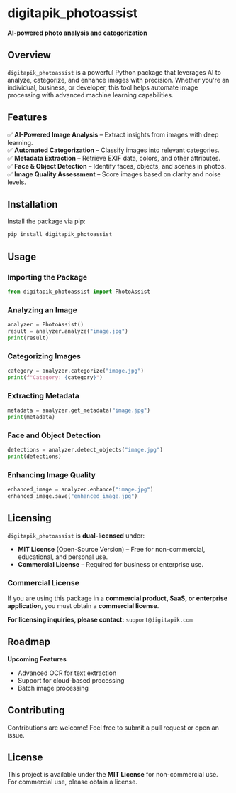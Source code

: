 # digitapik_photoassist  
**AI-powered photo analysis and categorization**  

## Overview  
`digitapik_photoassist` is a powerful Python package that leverages AI to analyze, categorize, and enhance images with precision. Whether you're an individual, business, or developer, this tool helps automate image processing with advanced machine learning capabilities.  

## Features  
✅ **AI-Powered Image Analysis** – Extract insights from images with deep learning.  
✅ **Automated Categorization** – Classify images into relevant categories.  
✅ **Metadata Extraction** – Retrieve EXIF data, colors, and other attributes.  
✅ **Face & Object Detection** – Identify faces, objects, and scenes in photos.  
✅ **Image Quality Assessment** – Score images based on clarity and noise levels.  

## Installation  
Install the package via pip:  
```bash
pip install digitapik_photoassist
```

## Usage  

### Importing the Package  
```python
from digitapik_photoassist import PhotoAssist
```

### Analyzing an Image  
```python
analyzer = PhotoAssist()
result = analyzer.analyze("image.jpg")
print(result)
```

### Categorizing Images  
```python
category = analyzer.categorize("image.jpg")
print(f"Category: {category}")
```

### Extracting Metadata  
```python
metadata = analyzer.get_metadata("image.jpg")
print(metadata)
```

### Face and Object Detection  
```python
detections = analyzer.detect_objects("image.jpg")
print(detections)
```

### Enhancing Image Quality  
```python
enhanced_image = analyzer.enhance("image.jpg")
enhanced_image.save("enhanced_image.jpg")
```

## Licensing  

`digitapik_photoassist` is **dual-licensed** under:  

- **MIT License** (Open-Source Version) – Free for non-commercial, educational, and personal use.  
- **Commercial License** – Required for business or enterprise use.  

### Commercial License  
If you are using this package in a **commercial product, SaaS, or enterprise application**, you must obtain a **commercial license**.  

**For licensing inquiries, please contact:** `support@digitapik.com`  

## Roadmap  
**Upcoming Features**  
- Advanced OCR for text extraction  
- Support for cloud-based processing  
- Batch image processing  

## Contributing  
Contributions are welcome! Feel free to submit a pull request or open an issue.  

## License  
This project is available under the **MIT License** for non-commercial use.  
For commercial use, please obtain a license. 